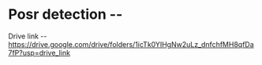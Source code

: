 # Posr detection --

Drive link -- https://drive.google.com/drive/folders/1icTk0YIHgNw2uLz_dnfchfMH8qfDa7fP?usp=drive_link



 
 
 
